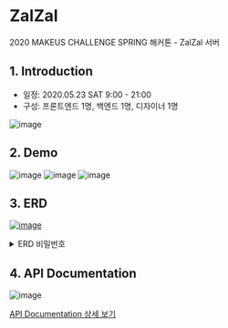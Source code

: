 # ZalZal
2020 MAKEUS CHALLENGE SPRING 해커톤 - ZalZal 서버

## 1. Introduction

- 일정: 2020.05.23 SAT 9:00 - 21:00
- 구성: 프론트엔드 1명, 백엔드 1명, 디자이너 1명

![image](https://user-images.githubusercontent.com/43839938/82728596-45007080-9d2c-11ea-8837-1c375de0cc4a.png)

## 2. Demo
![image](https://user-images.githubusercontent.com/43839938/82728564-09fe3d00-9d2c-11ea-8389-ec22f0eb7b32.png)
![image](https://user-images.githubusercontent.com/43839938/82728574-1e423a00-9d2c-11ea-9a51-2d791e2b19eb.png)
![image](https://user-images.githubusercontent.com/43839938/82728587-32863700-9d2c-11ea-8e08-6fe9b91b9fb9.png)

## 3. ERD
[![image](https://user-images.githubusercontent.com/43839938/82728759-6d3c9f00-9d2d-11ea-8548-302b52d39397.png)](https://aquerytool.com:443/aquerymain/index/?rurl=cae54d19-c9b4-4a8f-a84e-b90ccf0ae082&)



<details>
<summary>ERD 비밀번호</summary>
<div markdown="1">

Password: h087px

</div>
</details>


## 4. API Documentation

![image](https://user-images.githubusercontent.com/43839938/82728850-0c619680-9d2e-11ea-8d22-cd7c60cfecf9.png)

[API Documentation 상세 보기](https://documenter.getpostman.com/view/5699730/Szt8dUtf)